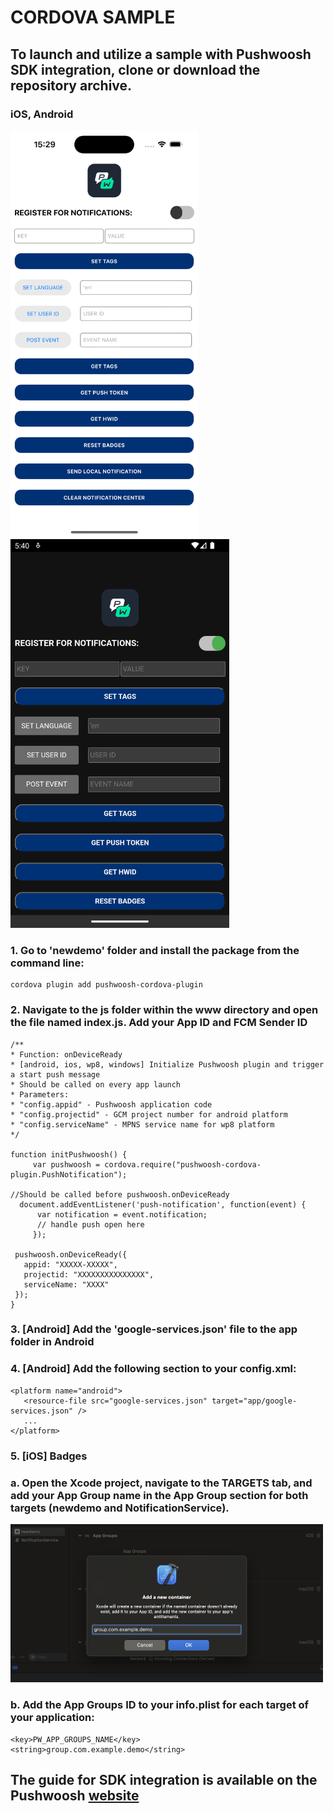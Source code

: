 # CORDOVA SAMPLE 

## To launch and utilize a sample with Pushwoosh SDK integration, clone or download the repository archive.

### iOS, Android
 <img src="https://github.com/Pushwoosh/pushwoosh-cordova-sample/blob/main/Screenshots/iOS.png" alt="Alt text" width="300"> <img src="https://github.com/Pushwoosh/pushwoosh-cordova-sample/blob/main/Screenshots/Android.png" alt="Alt text" width="350"> 

### 1. Go to 'newdemo' folder and install the package from the command line:

```
cordova plugin add pushwoosh-cordova-plugin
```

### 2. Navigate to the js folder within the www directory and open the file named index.js. Add your App ID and FCM Sender ID

```
/**
* Function: onDeviceReady
* [android, ios, wp8, windows] Initialize Pushwoosh plugin and trigger a start push message
* Should be called on every app launch
* Parameters:
* "config.appid" - Pushwoosh application code
* "config.projectid" - GCM project number for android platform
* "config.serviceName" - MPNS service name for wp8 platform
*/

function initPushwoosh() {
	 var pushwoosh = cordova.require("pushwoosh-cordova-plugin.PushNotification");

//Should be called before pushwoosh.onDeviceReady
  document.addEventListener('push-notification', function(event) {
      var notification = event.notification;
      // handle push open here
	 });

 pushwoosh.onDeviceReady({        
   appid: "XXXXX-XXXXX",
   projectid: "XXXXXXXXXXXXXXX",
   serviceName: "XXXX"
 });
}
```

### 3. [Android] Add the 'google-services.json' file to the app folder in Android 

### 4. [Android] Add the following section to your config.xml:

```
<platform name="android">
   <resource-file src="google-services.json" target="app/google-services.json" />
   ...
</platform>

```

### 5. [iOS] Badges

### a. Open the Xcode project, navigate to the TARGETS tab, and add your App Group name in the App Group section for both targets (newdemo and NotificationService).

<img src="https://github.com/Pushwoosh/pushwoosh-cordova-sample/blob/main/Screenshots/xcode_1.png" alt="Alt text" width="500">

### b. Add the App Groups ID to your info.plist for each target of your application:

```
<key>PW_APP_GROUPS_NAME</key>
<string>group.com.example.demo</string>

```

###




## The guide for SDK integration is available on the Pushwoosh [website](https://docs.pushwoosh.com/platform-docs/pushwoosh-sdk/cross-platform-frameworks/cordova/integrating-cordova-plugin)


